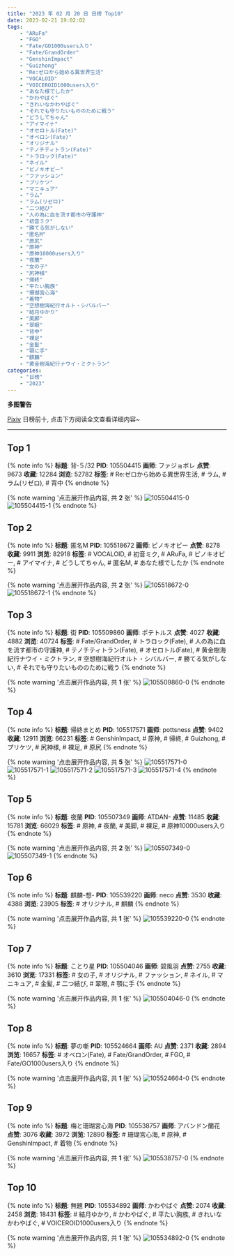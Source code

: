 ```yaml
---
title: "2023 年 02 月 20 日 日榜 Top10"
date: 2023-02-21 19:02:02
tags:
    - "ARuFa"
    - "FGO"
    - "Fate/GO1000users入り"
    - "Fate/GrandOrder"
    - "GenshinImpact"
    - "Guizhong"
    - "Re:ゼロから始める異世界生活"
    - "VOCALOID"
    - "VOICEROID1000users入り"
    - "あなた様でしたか"
    - "かわやばぐ"
    - "きれいなかわやばぐ"
    - "それでも守りたいもののために戦う"
    - "どうしてちゃん"
    - "アイマイナ"
    - "オセロトル(Fate)"
    - "オベロン(Fate)"
    - "オリジナル"
    - "テノチティトラン(Fate)"
    - "トラロック(Fate)"
    - "ネイル"
    - "ピノキオピー"
    - "ファッション"
    - "プリケツ"
    - "マニキュア"
    - "ラム"
    - "ラム(リゼロ)"
    - "二つ結び"
    - "人の為に血を流す都市の守護神"
    - "初音ミク"
    - "勝てる気がしない"
    - "匿名M"
    - "原尻"
    - "原神"
    - "原神10000users入り"
    - "夜蘭"
    - "女の子"
    - "尻神様"
    - "帰終"
    - "平たい胸族"
    - "珊瑚宮心海"
    - "着物"
    - "空想樹海紀行オルト・シバルバー"
    - "結月ゆかり"
    - "美脚"
    - "翠眼"
    - "背中"
    - "裸足"
    - "金髪"
    - "顎に手"
    - "麒麟"
    - "黄金樹海紀行ナウイ・ミクトラン"
categories:
    - "日榜"
    - "2023"
---
```


<i class="fa fa-triangle-exclamation"></i>**多图警告**<i class="fa fa-triangle-exclamation"></i>

[Pixiv](https://www.pixiv.net/) 日榜前十, 点击下方阅读全文查看详细内容~

<!-- more -->

---

## Top 1

{% note info %}
**标题**: 背‐５/32
**PID**: 105504415 **画师**: ファジョボレ
**点赞**: 9673 **收藏**: 12284 **浏览**: 52782
**标签**: # Re:ゼロから始める異世界生活, # ラム, # ラム(リゼロ), # 背中
{% endnote %}

{% note warning '点击展开作品内容, 共 **2** 张' %}
![105504415-0](https://i.pixiv.re/img-original/img/2023/02/19/00/13/46/105504415_p0.jpg)
![105504415-1](https://i.pixiv.re/img-original/img/2023/02/19/00/13/46/105504415_p1.jpg)
{% endnote %}

## Top 2

{% note info %}
**标题**: 匿名M
**PID**: 105518672 **画师**: ピノキオピー
**点赞**: 8278 **收藏**: 9911 **浏览**: 82918
**标签**: # VOCALOID, # 初音ミク, # ARuFa, # ピノキオピー, # アイマイナ, # どうしてちゃん, # 匿名M, # あなた様でしたか
{% endnote %}

{% note warning '点击展开作品内容, 共 **2** 张' %}
![105518672-0](https://i.pixiv.re/img-original/img/2023/02/19/13/54/35/105518672_p0.jpg)
![105518672-1](https://i.pixiv.re/img-original/img/2023/02/19/13/54/35/105518672_p1.jpg)
{% endnote %}

## Top 3

{% note info %}
**标题**: 街
**PID**: 105509860 **画师**: ポテトルス
**点赞**: 4027 **收藏**: 4882 **浏览**: 40724
**标签**: # Fate/GrandOrder, # トラロック(Fate), # 人の為に血を流す都市の守護神, # テノチティトラン(Fate), # オセロトル(Fate), # 黄金樹海紀行ナウイ・ミクトラン, # 空想樹海紀行オルト・シバルバー, # 勝てる気がしない, # それでも守りたいもののために戦う
{% endnote %}

{% note warning '点击展开作品内容, 共 **1** 张' %}
![105509860-0](https://i.pixiv.re/img-original/img/2023/02/19/04/34/44/105509860_p0.jpg)
{% endnote %}

## Top 4

{% note info %}
**标题**: 帰終まとめ
**PID**: 105517571 **画师**: pottsness
**点赞**: 9402 **收藏**: 12911 **浏览**: 66231
**标签**: # GenshinImpact, # 原神, # 帰終, # Guizhong, # プリケツ, # 尻神様, # 裸足, # 原尻
{% endnote %}

{% note warning '点击展开作品内容, 共 **5** 张' %}
![105517571-0](https://i.pixiv.re/img-original/img/2023/02/19/13/28/00/105517571_p0.jpg)
![105517571-1](https://i.pixiv.re/img-original/img/2023/02/19/13/28/00/105517571_p1.jpg)
![105517571-2](https://i.pixiv.re/img-original/img/2023/02/19/13/28/00/105517571_p2.jpg)
![105517571-3](https://i.pixiv.re/img-original/img/2023/02/19/13/28/00/105517571_p3.jpg)
![105517571-4](https://i.pixiv.re/img-original/img/2023/02/19/13/28/00/105517571_p4.jpg)
{% endnote %}

## Top 5

{% note info %}
**标题**: 夜蘭
**PID**: 105507349 **画师**: ATDAN-
**点赞**: 11485 **收藏**: 15781 **浏览**: 66029
**标签**: # 原神, # 夜蘭, # 美脚, # 裸足, # 原神10000users入り
{% endnote %}

{% note warning '点击展开作品内容, 共 **2** 张' %}
![105507349-0](https://i.pixiv.re/img-original/img/2023/02/20/07/45/51/105507349_p0.jpg)
![105507349-1](https://i.pixiv.re/img-original/img/2023/02/20/07/45/51/105507349_p1.jpg)
{% endnote %}

## Top 6

{% note info %}
**标题**: 麒麟-想-
**PID**: 105539220 **画师**: neco
**点赞**: 3530 **收藏**: 4388 **浏览**: 23905
**标签**: # オリジナル, # 麒麟
{% endnote %}

{% note warning '点击展开作品内容, 共 **1** 张' %}
![105539220-0](https://i.pixiv.re/img-original/img/2023/02/20/00/30/02/105539220_p0.png)
{% endnote %}

## Top 7

{% note info %}
**标题**: ことり星
**PID**: 105504046 **画师**: 碧風羽
**点赞**: 2755 **收藏**: 3610 **浏览**: 17331
**标签**: # 女の子, # オリジナル, # ファッション, # ネイル, # マニキュア, # 金髪, # 二つ結び, # 翠眼, # 顎に手
{% endnote %}

{% note warning '点击展开作品内容, 共 **1** 张' %}
![105504046-0](https://i.pixiv.re/img-original/img/2023/02/19/00/04/14/105504046_p0.jpg)
{% endnote %}

## Top 8

{% note info %}
**标题**: 夢の噺
**PID**: 105524664 **画师**: AU
**点赞**: 2371 **收藏**: 2894 **浏览**: 16657
**标签**: # オベロン(Fate), # Fate/GrandOrder, # FGO, # Fate/GO1000users入り
{% endnote %}

{% note warning '点击展开作品内容, 共 **1** 张' %}
![105524664-0](https://i.pixiv.re/img-original/img/2023/02/19/18/00/01/105524664_p0.png)
{% endnote %}

## Top 9

{% note info %}
**标题**: 梅と珊瑚宮心海
**PID**: 105538757 **画师**: アバンドン蘭花
**点赞**: 3076 **收藏**: 3972 **浏览**: 12890
**标签**: # 珊瑚宮心海, # 原神, # GenshinImpact, # 着物
{% endnote %}

{% note warning '点击展开作品内容, 共 **1** 张' %}
![105538757-0](https://i.pixiv.re/img-original/img/2023/02/20/00/15/59/105538757_p0.jpg)
{% endnote %}

## Top 10

{% note info %}
**标题**: 無題
**PID**: 105534892 **画师**: かわやばぐ
**点赞**: 2074 **收藏**: 2458 **浏览**: 18431
**标签**: # 結月ゆかり, # かわやばぐ, # 平たい胸族, # きれいなかわやばぐ, # VOICEROID1000users入り
{% endnote %}

{% note warning '点击展开作品内容, 共 **1** 张' %}
![105534892-0](https://i.pixiv.re/img-original/img/2023/02/19/22/48/59/105534892_p0.jpg)
{% endnote %}
